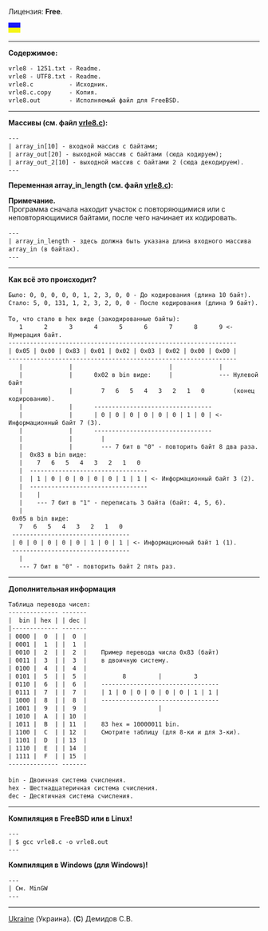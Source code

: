 Лицензия: **Free**.

![](https://github.com/drilnet/rle/blob/master/UA.png)

<hr>

**Содержимое:**

```
vrle8 - 1251.txt - Readme.
vrle8 - UTF8.txt - Readme.
vrle8.c          - Исходник.
vrle8.c.copy     - Копия.
vrle8.out        - Исполняемый файл для FreeBSD.
```

<hr>

**Массивы (см. файл [vrle8.c](https://github.com/drilnet/rle/blob/master/VRLE8/SRC%20C%20-%20VRLE8.%20Ver.01/vrle8.c)):**

```
---
| array_in[10] - входной массив с байтами;
| array_out[20] - выходной массив с байтами (сюда кодируем);
| array_out_2[10] - выходной массив с байтами 2 (сюда декодируем).
---
```

**Переменная array_in_length (см. файл [vrle8.c](https://github.com/drilnet/rle/blob/master/VRLE8/SRC%20C%20-%20VRLE8.%20Ver.01/vrle8.c)):**

**Примечание.**
<br>
Программа сначала находит участок с повторяющимися или с неповторяющимися байтами, после чего начинает их кодировать.

```
---
| array_in_length - здесь должна быть указана длина входного массива array_in (в байтах).
---
```

<hr>

**Как всё это происходит?**

```
Было: 0, 0, 0, 0, 0, 1, 2, 3, 0, 0 - До кодирования (длина 10 байт).
Стало: 5, 0, 131, 1, 2, 3, 2, 0, 0 - После кодирования (длина 9 байт).

То, что стало в hex виде (закодированные байты):
   1      2      3      4      5      6      7      8      9 <- Нумерация байт.
----------------------------------------------------------------
| 0x05 | 0x00 | 0x83 | 0x01 | 0x02 | 0x03 | 0x02 | 0x00 | 0x00 |
----------------------------------------------------------------
   |             |                           |             |
   |             |      0x02 в bin виде:     |             --- Нулевой байт
   |             |        7   6   5   4   3   2   1   0        (конец кодированию).
   |             |      ---------------------------------
   |             |      | 0 | 0 | 0 | 0 | 0 | 0 | 1 | 0 | <- Информационный байт 7 (3).
   |             |      ---------------------------------
   |             |        |
   |             |        --- 7 бит в "0" - повторить байт 8 два раза.
   |  0x83 в bin виде:
   |    7   6   5   4   3   2   1   0
   |  ---------------------------------
   |  | 1 | 0 | 0 | 0 | 0 | 0 | 1 | 1 | <- Информационный байт 3 (2).
   |  ---------------------------------
   |    |
   |    --- 7 бит в "1" - переписать 3 байта (байт: 4, 5, 6).
   |
 0x05 в bin виде:
   7   6   5   4   3   2   1   0
 ---------------------------------
 | 0 | 0 | 0 | 0 | 0 | 1 | 0 | 1 | <- Информационный байт 1 (1).
 ---------------------------------
   |
   --- 7 бит в "0" - повторить байт 2 пять раз.
```

<hr>

**Дополнительная информация**

```
Таблица перевода чисел:
-------------- -------
|  bin | hex | | dec |
|------------- -------
| 0000 |  0  | |  0  |
| 0001 |  1  | |  1  |
| 0010 |  2  | |  2  |    Пример перевода числа 0x83 (байт)
| 0011 |  3  | |  3  |    в двоичную систему.
| 0100 |  4  | |  4  |
| 0101 |  5  | |  5  |          8         |         3
| 0110 |  6  | |  6  |    ---------------------------------
| 0111 |  7  | |  7  |    | 1 | 0 | 0 | 0 | 0 | 0 | 1 | 1 |
| 1000 |  8  | |  8  |    ---------------------------------
| 1001 |  9  | |  9  |                    |
| 1010 |  A  | | 10  |
| 1011 |  B  | | 11  |    83 hex = 10000011 bin.
| 1100 |  C  | | 12  |    Смотрите таблицу (для 8-ки и для 3-ки).
| 1101 |  D  | | 13  |
| 1110 |  E  | | 14  |
| 1111 |  F  | | 15  |
-------------- -------

bin - Двоичная система счисления.
hex - Шестнадцатеричная система счисления.
dec - Десятичная система счисления.
```

<hr>

**Компиляция в FreeBSD или в Linux!**

```
---
| $ gcc vrle8.c -o vrle8.out
---
```

**Компиляция в Windows (для Windows)!**

```
---
| См. MinGW
---
```

<hr>

[Ukraine](https://en.wikipedia.org/wiki/Ukraine) (Украина). (**C**) Демидов С.В.
